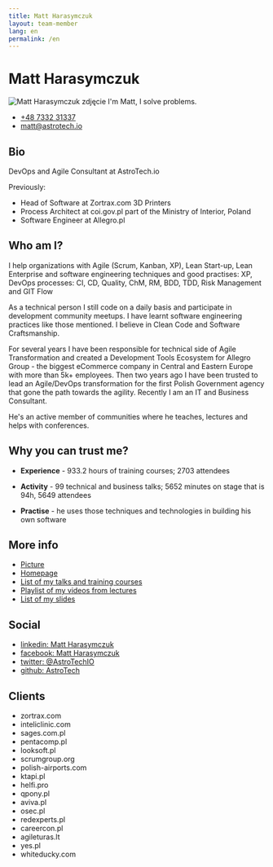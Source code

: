```yaml
---
title: Matt Harasymczuk
layout: team-member
lang: en
permalink: /en
---
```


# Matt Harasymczuk

![Matt Harasymczuk zdjęcie](https://s.gravatar.com/avatar/c0ea68b674a135b4d2cc553673d18931?s=100) I'm Matt, I solve problems.

- [+48 7332 31337](tel:+48733231337)
- [matt@astrotech.io](mailto:matt@astrotech.io)

## Bio

DevOps and Agile Consultant at AstroTech.io

Previously:

- Head of Software at Zortrax.com 3D Printers
- Process Architect at coi.gov.pl part of the Ministry of Interior, Poland
- Software Engineer at Allegro.pl

## Who am I?
I help organizations with Agile (Scrum, Kanban, XP), Lean Start-up, Lean Enterprise and software engineering techniques and good practises: XP, DevOps processes: CI, CD, Quality, ChM, RM, BDD, TDD, Risk Management and GIT Flow

As a technical person I still code on a daily basis and participate in development community meetups. I have learnt software engineering practices like those mentioned. I believe in Clean Code and Software Craftsmanship.

For several years I have been responsible for technical side of Agile Transformation and created a Development Tools Ecosystem for Allegro Group - the biggest eCommerce company in Central and Eastern Europe with more than 5k+ employees. Then two years ago I have been trusted to lead an Agile/DevOps transformation for the first Polish Government agency that gone the path towards the agility. Recently I am an IT and Business Consultant.

He's an active member of communities where he teaches, lectures and helps with conferences.

## Why you can trust me?

- **Experience** - 933.2 hours of training courses; 2703 attendees

- **Activity** - 99 technical and business talks; 5652 minutes on stage that is 94h, 5649 attendees

- **Practise** - he uses those techniques and technologies in building his own software

## More info
- [Picture](https://s.gravatar.com/avatar/c0ea68b674a135b4d2cc553673d18931?s=500)
- [Homepage](http://astrotech.io)
- [List of my talks and training courses](http://goo.gl/E1FLd4)
- [Playlist of my videos from lectures](http://goo.gl/Gyhgse)
- [List of my slides](http://www.slideshare.net/mattharasymczuk/presentations)

## Social
- [linkedin: Matt Harasymczuk](https://linkedin.com/in/mattharasymczuk)
- [facebook: Matt Harasymczuk](https://facebook.com/AstroTechIO)
- [twitter: @AstroTechIO](https://twitter.com/AstroTechIO)
- [github: AstroTech](https://github.com/AstroTech)

## Clients
- zortrax.com
- inteliclinic.com
- sages.com.pl
- pentacomp.pl
- looksoft.pl
- scrumgroup.org
- polish-airports.com
- ktapi.pl
- helfi.pro
- qpony.pl
- aviva.pl
- osec.pl
- redexperts.pl
- careercon.pl
- agileturas.lt
- yes.pl
- whiteducky.com


